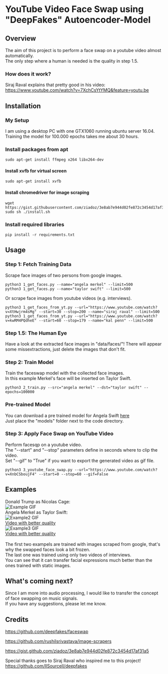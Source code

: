 # YouTube Video Face Swap using "DeepFakes" Autoencoder-Model

## Overview

The aim of this project is to perform a face swap on a youtube video almost automatically.<br />
The only step where a human is needed is the quality in step 1.5.

### How does it work?
Siraj Raval explains that pretty good in his video:<br/>
https://www.youtube.com/watch?v=7XchCsYtYMQ&feature=youtu.be

## Installation

### My Setup

I am using a desktop PC with one GTX1060 running ubuntu server 16.04.<br />
Training the model for 100.000 epochs takes me about 30 hours. 

### Install packages from apt
```
sudo apt-get install ffmpeg x264 libx264-dev
```
#### Install xvfb for virtual screen
```
sudo apt-get install xvfb  
```
#### Install chromedriver for image scraping
```
wget https://gist.githubusercontent.com/ziadoz/3e8ab7e944d02fe872c3454d17af31a5/raw/ff10e54f562c83672f0b1958a144c4b72c070158/install.sh
sudo sh ./install.sh
```
### Install required libraries
```
pip install -r requirements.txt
```

## Usage

### Step 1: Fetch Training Data
Scrape face images of two persons from google images.
```
python3 1_get_faces.py --name="angela merkel" --limit=500
python3 1_get_faces.py --name="taylor swift" --limit=500
```
Or scrape face images from youtube videos (e.g. interviews).
```
python3 1_get_faces_from_yt.py --url="https://www.youtube.com/watch?v=XtHwjrm4sMg" --start=30 --stop=200 --name="siraj raval" --limit=500
python3 1_get_faces_from_yt.py --url="https://www.youtube.com/watch?v=kwRM4PQdheE" --start=60 --stop=179 --name="kal penn" --limit=500
```
### Step 1.5: The Human Eye

Have a look at the extracted face images in "data/faces/"!
There will appear some missextractions, just delete the images that don't fit.

### Step 2: Train Model
Train the faceswap model with the collected face images.<br/>
In this example Merkel's face will be inserted on Taylor Swift.
```
python3 2_train.py --src="angela merkel" --dst="taylor swift" --epochs=100000
```

### Pre-trained Model

You can download a pre trained model for Angela Swift [here](https://anonfile.com/Ec8a61ddbf/Angela_Swift.zip)<br/>
Just place the "models" folder next to the code directory.

### Step 3: Apply Face Swap on YouTube Video
Perform facesqp on a youtube video.<br/>
The "--start" and "--stop" parameters define in seconds where to clip the video.<br/>
Set "--gif" to "True" if you want to export the generated video as gif file. 
```
python3 3_youtube_face_swap.py --url="https://www.youtube.com/watch?v=XnbCSboujF4" --start=0 --stop=60 --gif=False
```

## Examples
Donald Trump as Nicolas Cage:<br/>
![Example GIF](https://github.com/DerWaldi/youtube-video-face-swap/blob/master/example.gif?raw=true "Example gif")
<br/>
Angela Merkel as Taylor Swift:<br/>
![Example2 GIF](https://github.com/DerWaldi/youtube-video-face-swap/blob/master/examples2.gif?raw=true "Example2 gif")<br/>
[Video with better quality](https://github.com/DerWaldi/youtube-video-face-swap/raw/master/examples2.mp4)
<br/>
![Example3 GIF](https://github.com/DerWaldi/youtube-video-face-swap/blob/master/example3.gif?raw=true "Example3 gif")<br/>
[Video with better quality](https://github.com/DerWaldi/youtube-video-face-swap/raw/master/example3.mp4)<br/>
<br/>
The first two exampels are trained with images scraped from google, that's why the swapped faces look a bit frozen. <br/>
The last one was trained using only two videos of interviews.<br/>
You can see that it can transfer facial expressions much better than the ones trained with static images.


## What's coming next?

Since I am more into audio processing, I would like to transfer the concept of face swapping on music signals.<br/>
If you have any suggestions, please let me know.

## Credits

https://github.com/deepfakes/faceswap

https://github.com/rushilsrivastava/image-scrapers

https://gist.github.com/ziadoz/3e8ab7e944d02fe872c3454d17af31a5

Special thanks goes to Siraj Raval who inspired me to this project!<br/>
https://github.com/llSourcell/deepfakes
